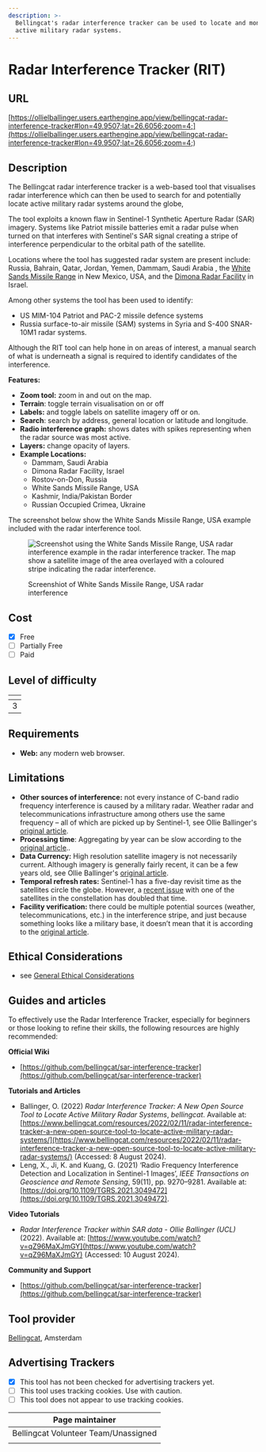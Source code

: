 ```yaml
---
description: >-
  Bellingcat's radar interference tracker can be used to locate and monitor
  active military radar systems.
---
```


# Radar Interference Tracker (RIT)

## URL

[https://ollielballinger.users.earthengine.app/view/bellingcat-radar-interference-tracker#lon=49.9507;lat=26.6056;zoom=4;](https://ollielballinger.users.earthengine.app/view/bellingcat-radar-interference-tracker#lon=49.9507;lat=26.6056;zoom=4;)

## Description

The Bellingcat radar interference tracker is a web-based tool that visualises radar interference which can then be used to search for and potentially locate active military radar systems around the globe,&#x20;

The tool exploits a known flaw in Sentinel-1 Synthetic Aperture Radar (SAR) imagery. Systems like Patriot missile batteries emit a radar pulse when turned on that interferes with Sentinel's SAR signal creating a stripe of interference perpendicular to the orbital path of the satellite.

Locations where the tool has suggested radar system are present include: Russia, Bahrain, Qatar, Jordan, Yemen, Dammam, Saudi Arabia , the [White Sands Missile Range](https://www.google.com/maps/@32.3785089,-106.4718007,6035m/data=!3m1!1e3) in New Mexico, USA, and the [Dimona Radar Facility](https://www.google.com/maps/place/Dimona+Radar+Facility/@30.9685089,35.0948799,782m/data=!3m2!1e3!4b1!4m5!3m4!1s0x150237648ec9b907:0xde8df259d70896ce!8m2!3d30.9685089!4d35.0970686) in Israel.

Among other systems the tool has been used to identify:

* US MIM-104 Patriot and PAC-2 missile defence systems
* Russia surface-to-air missile (SAM) systems in Syria and S-400 SNAR-10M1 radar systems.

Although the RIT tool can help hone in on areas of interest, a manual search of what is underneath a signal is required to identify candidates of the interference.

**Features:**

* **Zoom tool:** zoom in and out on the map.
* **Terrain**: toggle terrain visualisation on or off
* **Labels:** and toggle labels on satellite imagery off or on.
* **Search**: search by address, general location or latitude and longitude.
* **Radio interference graph:** shows dates with spikes representing when the radar source was most active.
* **Layers:** change opacity of layers.&#x20;
* **Example Locations:**
  * Dammam, Saudi Arabia
  * Dimona Radar Facility, Israel
  * Rostov-on-Don, Russia
  * White Sands Missile Range, USA
  * Kashmir, India/Pakistan Border
  * Russian Occupied Crimea, Ukraine

The screenshot below show the White Sands Missile Range, USA example included with the radar interference tool.

<figure><img src=".gitbook/assets/Screenshot 2024-08-08 at 1.55.25 PM.png" alt="Screenshot using the White Sands Missile Range, USA radar interference example in the radar interference tracker. The map show a satellite image of the area overlayed with a coloured stripe indicating the radar interference."><figcaption><p>Screenshiot of White Sands Missile Range, USA radar interference</p></figcaption></figure>

## Cost

* [x] Free
* [ ] Partially Free
* [ ] Paid

## Level of difficulty

<table><thead><tr><th data-type="rating" data-max="5"></th></tr></thead><tbody><tr><td>3</td></tr></tbody></table>

## Requirements

* **Web:** any modern web browser.

## Limitations

* **Other sources of interference:** not every instance of C-band radio frequency interference is caused by a military radar. Weather radar and telecommunications infrastructure among others use the same frequency – all of which are picked up by Sentinel-1, see Ollie Ballinger's [original article](https://www.bellingcat.com/resources/2022/02/11/radar-interference-tracker-a-new-open-source-tool-to-locate-active-military-radar-systems/).
* **Processing time**: Aggregating by year can be slow according to the [original article](https://www.bellingcat.com/resources/2022/02/11/radar-interference-tracker-a-new-open-source-tool-to-locate-active-military-radar-systems/)..
* **Data Currency:** High resolution satellite imagery is not necessarily current. Although imagery is generally fairly recent, it can be a few years old, see Ollie Ballinger's [original article](https://www.bellingcat.com/resources/2022/02/11/radar-interference-tracker-a-new-open-source-tool-to-locate-active-military-radar-systems/).
* **Temporal refresh rates:** Sentinel-1 has a five-day revisit time as the satellites circle the globe. However, a [recent issue](https://www.space.com/europe-sentinel-1b-earth-observation-satellite-anomaly) with one of the satellites in the constellation has doubled that time.&#x20;
* **Facility verification:** there could be multiple potential sources (weather, telecommunications, etc.) in the interference stripe, and just because something looks like a military base, it doesn’t mean that it is according to the [original article](https://www.bellingcat.com/resources/2022/02/11/radar-interference-tracker-a-new-open-source-tool-to-locate-active-military-radar-systems/).

## Ethical Considerations

* see [General Ethical Considerations](./#ethical-considerations)

## Guides and articles

To effectively use the Radar Interference Tracker, especially for beginners or those looking to refine their skills, the following resources are highly recommended:

**Official Wiki**

* [https://github.com/bellingcat/sar-interference-tracker](https://github.com/bellingcat/sar-interference-tracker)

**Tutorials and Articles**&#x20;

* Ballinger, O. (2022) _Radar Interference Tracker: A New Open Source Tool to Locate Active Military Radar Systems_, _bellingcat_. Available at: [https://www.bellingcat.com/resources/2022/02/11/radar-interference-tracker-a-new-open-source-tool-to-locate-active-military-radar-systems/](https://www.bellingcat.com/resources/2022/02/11/radar-interference-tracker-a-new-open-source-tool-to-locate-active-military-radar-systems/) (Accessed: 8 August 2024).
* Leng, X., Ji, K. and Kuang, G. (2021) ‘Radio Frequency Interference Detection and Localization in Sentinel-1 Images’, _IEEE Transactions on Geoscience and Remote Sensing_, 59(11), pp. 9270–9281. Available at: [https://doi.org/10.1109/TGRS.2021.3049472](https://doi.org/10.1109/TGRS.2021.3049472).

**Video Tutorials**&#x20;

* _Radar Interference Tracker within SAR data - Ollie Ballinger (UCL)_ (2022). Available at: [https://www.youtube.com/watch?v=qZ96MaXJmGY](https://www.youtube.com/watch?v=qZ96MaXJmGY) (Accessed: 10 August 2024).

**Community and Support**

* [https://github.com/bellingcat/sar-interference-tracker](https://github.com/bellingcat/sar-interference-tracker)

## Tool provider

[Bellingcat](https://www.bellingcat.com/), Amsterdam

## Advertising Trackers

* [x] This tool has not been checked for advertising trackers yet.
* [ ] This tool uses tracking cookies. Use with caution.
* [ ] This tool does not appear to use tracking cookies.

| Page maintainer                      |
| ------------------------------------ |
| Bellingcat Volunteer Team/Unassigned |
|                                      |
